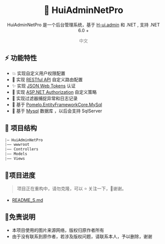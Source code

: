<h1 align="center" >🐌 HuiAdminNetPro </h1>  

<div align="center"> 
<p> HuiAdminNetPro 是一个后台管理系统，基于  <a target="_blank" href="http://h-ui.net/H-ui.admin.shtml" >H-ui.admin</a> 和 .NET , 支持 .NET 6.0 +</p>
</div>

<div align="center" style="color:gray"> 
    中文 
</div>


## :zap: 功能特性
+ :boom: 实现自定义用户权限配置
+ :palm_tree: 实现 [RESTful API](https://restfulapi.cn/) 自定义路由配置
+ :sparkles:  实现 [JSON Web Tokens](https://jwt.io/) 认证
+ :whale: 实现 [ASP.NET Authorization](https://learn.microsoft.com/zh-cn/aspnet/core/security/authorization/policies?view=aspnetcore-6.0) 自定义策略
+ :pencil: 实现过滤器捕捉异常和日志记录
+ :beers: 基于 [Pomelo.EntityFrameworkCore.MySql](https://github.com/PomeloFoundation/Pomelo.EntityFrameworkCore.MySql) 
+ :newspaper: 基于 [Mysql](https://www.mysql.com/cn/) 数据库 ，以后会支持 SqlServer 


## :page_facing_up: ​项目结构
```C#
|— HuiAdminNetPro    
|—— wwwroot   
|—— Controllers    
|—— Models  
|—— Views
```

## :construction_worker:项目进度

> 项目正在重构中，请勿克隆，可以 :star: 关注一下，:pray:谢谢。

+ [README_S.md](./README_S.md)

## :rainbow:免责说明

+ 本项目使用的图片来源网络，版权归原作者所有
+ 由于没有联系到原作者，若涉及版权问题，请联系本人，予以删除，谢谢

